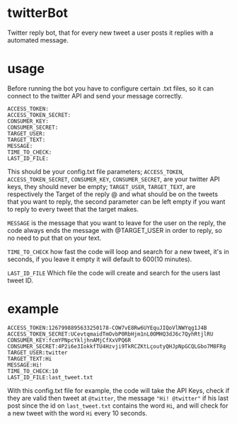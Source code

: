 # twitterBot
Twitter reply bot, that for every new tweet a user posts it replies with a automated message. 
# usage

Before running the bot you have to configure certain .txt files, so it can connect to the twitter API and send your message correctly.

```
ACCESS_TOKEN:
ACCESS_TOKEN_SECRET:
CONSUMER_KEY:
CONSUMER_SECRET:
TARGET_USER:
TARGET_TEXT:
MESSAGE:
TIME_TO_CHECK:
LAST_ID_FILE:
```

This should be your config.txt file parameters; ```ACCESS_TOKEN```, ```ACCESS_TOKEN_SECRET```, ```CONSUMER_KEY```, ```CONSUMER_SECRET```, are your twitter API keys, they should never be empty; ```TARGET_USER```, ```TARGET_TEXT```, are respectively the Target of the reply @ and what should be on the tweets that you want to reply, the second parameter can be left empty if you want to reply to every tweet that the target makes.

```MESSAGE``` is the message that you want to leave for the user on the reply, the code always ends the message with @TARGET_USER in order to reply, so no need to put that on your text.

```TIME_TO_CHECK``` how fast the code will loop and search for a new tweet, it's in seconds, if you leave it empty it will default to 600(10 minutes).

```LAST_ID_FILE``` Which file the code will create and search for the users last tweet ID.
# example

```
ACCESS_TOKEN:1267998895633250178-COW7vE8Rw6UYEquJIQoVlNWYqg1J4B
ACCESS_TOKEN_SECRET:UCevtqmaidTmOvbP0RbHjm1nL0OMHQ3dJ6c7QyhRtjlRU
CONSUMER_KEY:fcmYPNpcYkljhnAMjCfXxVPQ6R
CONSUMER_SECRET:4P2i6e3IokkfTU4Hzvji9TkRCZKtLçoutyQHJpNpGCQLGbo7M8FRg
TARGET_USER:twitter
TARGET_TEXT:Hi
MESSAGE:Hi!
TIME_TO_CHECK:10
LAST_ID_FILE:last_tweet.txt
```

With this config.txt file for example, the code will take the API Keys, check if they are valid then tweet at ```@twitter```, the message ```"Hi! @twitter"``` if his last post since the id on ```last_tweet.txt``` contains the word ```Hi```, and will check for a new tweet with the word ```Hi``` every 10 seconds.
